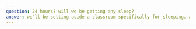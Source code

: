```yaml
---
question: 24 hours? will we be getting any sleep?
answer: we'll be setting aside a classroom specifically for sleeping. although you'll probably be busy hacking away at your project, we strongly encourage you to get some sleep. bring a sleeping bag!
---
```

